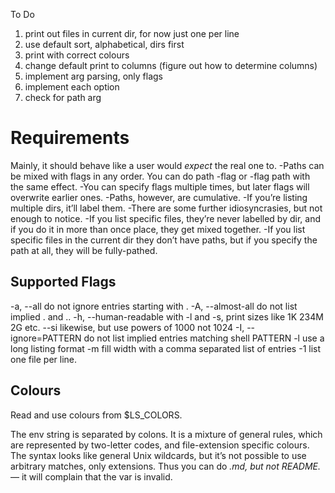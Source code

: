 To Do
1. print out files in current dir, for now just one per line
2. use default sort, alphabetical, dirs first
3. print with correct colours
4. change default print to columns (figure out how to determine columns)
5. implement arg parsing, only flags
6. implement each option
7. check for path arg

# Requirements
Mainly, it should behave like a user would _expect_ the real one to.
-Paths can be mixed with flags in any order. You can do path -flag or -flag path with the same effect.
-You can specify flags multiple times, but later flags will overwrite earlier ones.
-Paths, however, are cumulative.
-If you’re listing multiple dirs, it’ll label them.
-There are some further idiosyncrasies, but not enough to notice.
    -If you list specific files, they’re never labelled by dir, and if you do it in more than once place, they get mixed together.
    -If you list specific files in the current dir they don’t have paths, but if you specify the path at all, they will be fully-pathed.

## Supported Flags
-a, --all                  do not ignore entries starting with .
-A, --almost-all           do not list implied . and ..
-h, --human-readable       with -l and -s, print sizes like 1K 234M 2G etc.
    --si                   likewise, but use powers of 1000 not 1024
-I, --ignore=PATTERN       do not list implied entries matching shell PATTERN
-l                         use a long listing format
-m                         fill width with a comma separated list of entries
-1                         list one file per line.

## Colours
Read and use colours from $LS_COLORS.

The env string is separated by colons. It is a mixture of general rules, which are represented by two-letter codes, and file-extension specific colours. The syntax looks like general Unix wildcards, but it’s not possible to use arbitrary matches, only extensions. Thus you can do *.md, but not README.* — it will complain that the var is invalid.
